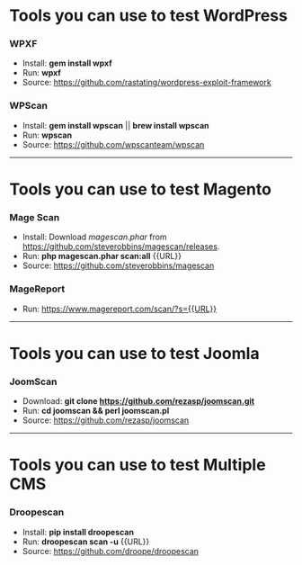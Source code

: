 # Tools you can use to test WordPress

### WPXF

+ Install: **gem install wpxf**
+ Run: **wpxf**
+ Source: https://github.com/rastating/wordpress-exploit-framework

### WPScan

+ Install: **gem install wpscan** || **brew install wpscan**
+ Run: **wpscan**
+ Source: https://github.com/wpscanteam/wpscan

---

# Tools you can use to test Magento

### Mage Scan

+ Install: Download *magescan.phar* from https://github.com/steverobbins/magescan/releases.
+ Run: **php magescan.phar scan:all** {{URL}}
+ Source: https://github.com/steverobbins/magescan

### MageReport

+ Run: https://www.magereport.com/scan/?s={{URL}}

---

# Tools you can use to test Joomla

### JoomScan

+ Download: **git clone https://github.com/rezasp/joomscan.git**
+ Run: **cd joomscan && perl joomscan.pl**
+ Source: https://github.com/rezasp/joomscan

---

# Tools you can use to test Multiple CMS

### Droopescan

+ Install: **pip install droopescan**
+ Run: **droopescan scan -u** {{URL}}
+ Source: https://github.com/droope/droopescan
